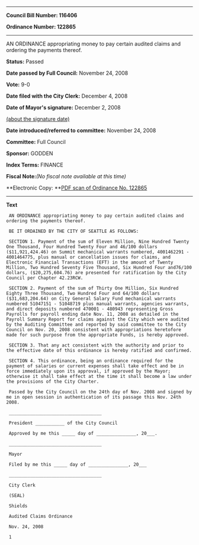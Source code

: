 

********

**Council Bill Number: 116406**
   
**Ordinance Number: 122865**
********

 AN ORDINANCE appropriating money to pay certain audited claims and ordering the payments thereof.

**Status:** Passed
   
**Date passed by Full Council:** November 24, 2008
   
**Vote:** 9-0
   
**Date filed with the City Clerk:** December 4, 2008
   
**Date of Mayor's signature:** December 2, 2008
   
[(about the signature date)](/~public/approvaldate.htm)
   
   
   
**Date introduced/referred to committee:** November 24, 2008
   
**Committee:** Full Council
   
**Sponsor:** GODDEN
   
   
**Index Terms:** FINANCE

**Fiscal Note:**_(No fiscal note available at this time)_

**Electronic Copy: **[PDF scan of Ordinance No. 122865](/~archives/Ordinances/Ord_122865.pdf)

********

**Text**
   
```
 AN ORDINANCE appropriating money to pay certain audited claims and ordering the payments thereof.

 BE IT ORDAINED BY THE CITY OF SEATTLE AS FOLLOWS:

 SECTION 1. Payment of the sum of Eleven Million, Nine Hundred Twenty One Thousand, Four Hundred Twenty Four and 46/100 dollars ($11,921,424.46) on Summit mechanical warrants numbered, 4001462291 - 4001464775, plus manual or cancellation issues for claims, and Electronic Financial Transactions (EFT) in the amount of Twenty Million, Two Hundred Seventy Five Thousand, Six Hundred Four and76/100 dollars, ($20,275,604.76) are presented for ratification by the City Council per Chapter 42.23RCW.

 SECTION 2. Payment of the sum of Thirty One Million, Six Hundred Eighty Three Thousand, Two Hundred Four and 64/100 dollars ($31,683,204.64) on City General Salary Fund mechanical warrants numbered 51047151 - 51048719 plus manual warrants, agencies warrants, and direct deposits numbered 470001 - 480943 representing Gross Payrolls for payroll ending date Nov. 11, 2008 as detailed in the Payroll Summary Report for claims against the City which were audited by the Auditing Committee and reported by said committee to the City Council on Nov. 20, 2008 consistent with appropriations heretofore made for such purpose from the appropriate Funds, is hereby approved.

 SECTION 3. That any act consistent with the authority and prior to the effective date of this ordinance is hereby ratified and confirmed.

 SECTION 4. This ordinance, being an ordinance required for the payment of salaries or current expenses shall take effect and be in force immediately upon its approval, if approved by the Mayor; otherwise it shall take effect at the time it shall become a law under the provisions of the City Charter.

 Passed by the City Council on the 24th day of Nov. 2008 and signed by me in open session in authentication of its passage this Nov. 24th 2008.

 ___________________________________

 President ___________ of the City Council

 Approved by me this _____ day of _______________, 20___.

 ___________________________________

 Mayor

 Filed by me this _____ day of _______________, 20___

 ___________________________________

 City Clerk

 (SEAL)

 Shields

 Audited Claims Ordinance

 Nov. 24, 2008

 1

```
